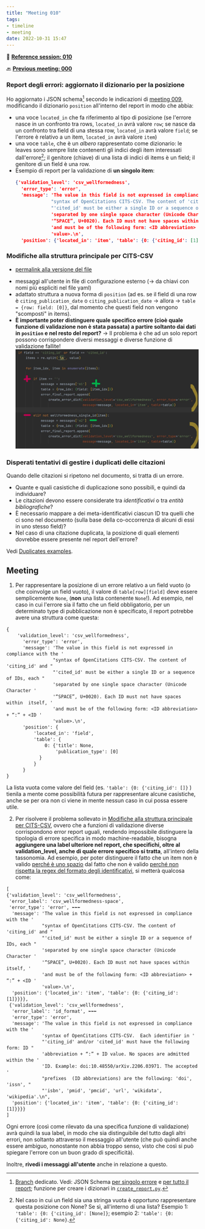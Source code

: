 ```yaml
---
title: "Meeting 010"
tags:
- timeline
- meeting
date: 2022-10-31 15:47
---
```

<span 
		class="ob-timelines"
		data-date="2022-10-31-00">
</span>
📑 [**Reference session: 010**](notes/sessions/session%20010.md)

🔙 [**Previous meeting: 000**](notes/meetings/meeting%20009.md)


### Report degli errori: aggiornato il dizionario per la posizione
Ho aggiornato i JSON schema[^1] secondo le indicazioni di [meeting 009](notes/meetings/meeting%20009.md), modificando il dizionario `position` all'interno del report in modo che abbia:
* una voce `located_in` che fa riferimento al tipo di posizione (se l'errore nasce in un confronto tra rows, `located_in` avrà valore `row`; se nasce da un confronto tra field di una stessa row, `located_in` avrà valore `field`; se l'errore è relativo a un item, `located_in` avrà valore `item`)
* una voce `table`, che è un *albero* rappresentato come dizionario: le leaves sono sempre liste contenenti gli indici degli item interessati dall'errore[^2]; il genitore (chiave) di una lista di indici di items è un field; il genitore di un field è una row. 
* Esempio di report per la validazione di **un singolo item**:
	```json
	{'validation_level': 'csv_wellformedness',
	  'error_type': 'error',
	  'message': 'The value in this field is not expressed in compliance with the '
	             "syntax of OpenCitations CITS-CSV. The content of 'citing_id' and "
	             "'cited_id' must be either a single ID or a sequence of IDs, each "
	             'separated by one single space character (Unicode Character '
	             '“SPACE”, U+0020). Each ID must not have spaces within  itself, '
	             'and must be of the following form: <ID abbreviation> + “:” + <ID '
	             'value>.\n',
	  'position': {'located_in': 'item', 'table': {0: {'citing_id': [1]}}}}
	```


### Modifiche alla struttura principale per CITS-CSV
- [permalink alla versione del file](https://github.com/eliarizzetto/thesis_resources/blob/3e540fd7a9a3b8d8fe741d146608a8e1d90d2566/CITS/validate_cits.py)
* messaggi all'utente in file di configurazione esterno (→ da chiavi con nomi più espliciti nel file yaml)
* adattato struttura a nuova forma di `position` (ad es. se il field di una row è `citing_publication_date` o `citing_publication_date` → allora → `table = {row: field: [0]}`, dal momento che questi field non vengono "scomposti" in items).
* **È importante poter distinguere quale specifico errore (cioè quale funzione di validazione non è stata passata) a partire soltanto dai dati in `position` e nel resto del report?** → Il problema è che ad un solo report possono corrispondere diversi messaggi e diverse funzione di validazione fallite!
	![ambiguous_report](images/ambiguos_report.jpg)


### Disperati tentativi di gestire i duplicati delle citazioni

Quando delle citazioni si ripetono nel documento, si tratta di un errore.
* Quante e quali casistiche di duplicazione sono possibili, e quindi da individuare?
* Le citazioni devono essere considerate tra *identificativi*  o tra *entità bibliografiche*? 
* È necessario mappare a dei meta-identificativi ciascun ID tra quelli che ci sono nel documento (sulla base della co-occorrenza di alcuni di essi in uno stesso field)? 
* Nel caso di una citazione duplicata, la posizione di quali elementi dovrebbe essere presente nel report dell'errore?

Vedi [Duplicates examples](notes/Duplicates%20examples.md).


[^1]: [Branch](https://github.com/eliarizzetto/thesis_resources/tree/1-semantically-richer-error-dictionaries-meeting-008) dedicato. Vedi: JSON Schema [per singolo errore](https://github.com/eliarizzetto/thesis_resources/blob/3e540fd7a9a3b8d8fe741d146608a8e1d90d2566/check_output/single_validation_output_schema.json) e [per tutto il report](https://github.com/eliarizzetto/thesis_resources/blob/3e540fd7a9a3b8d8fe741d146608a8e1d90d2566/check_output/error_report_schema.json); funzione per creare i dizionari in [`create_report.py`](https://github.com/eliarizzetto/thesis_resources/blob/3e540fd7a9a3b8d8fe741d146608a8e1d90d2566/CITS/create_report.py). 
[^2]: Nel caso in cui un field sia una stringa vuota è opportuno rappresentare questa posizione con None? Se sì, all'interno di una lista? Esempio 1: `'table': {0: {'citing_id': [None]}`; esempio 2: `'table': {0: {'citing_id': None}`.


## Meeting 

1. Per rappresentare la posizione di un errore relativo a un field vuoto (o che coinvolge un field vuoto), il valore di `table[row][field]` deve essere semplicemente `None`, (**non** una lista contenente `None`!). Ad esempio, nel caso in cui l'errore sia il fatto che un field obbligatorio, per un determinato type di pubblicazione non è specificato, il report potrebbe avere una struttura come questa:

```
{
	'validation_level': 'csv_wellformedness',
	  'error_type': 'error',
	  'message': 'The value in this field is not expressed in compliance with the '
				 "syntax of OpenCitations CITS-CSV. The content of 'citing_id' and "
				 "'cited_id' must be either a single ID or a sequence of IDs, each "
				 'separated by one single space character (Unicode Character '
				 '“SPACE”, U+0020). Each ID must not have spaces within  itself, '
				 'and must be of the following form: <ID abbreviation> + “:” + <ID '
				 'value>.\n',
	  'position': {
		  'located_in': 'field', 
		  'table': {
			  0: {'title': None,
				  'publication_type': [0]
			}
		  }
	  }
}
```
La lista vuota come valore del field (es. `'table': {0: {'citing_id': []}` ) tienila a mente come possibilità futura per rappresentare alcune casistiche, anche se per ora non ci viene in mente nessun caso in cui possa essere utile. 

2. Per risolvere il problema sollevato in [Modifiche alla struttura principale per CITS-CSV](notes/meetings/meeting%20010.md#Modifiche%20alla%20struttura%20principale%20per%20CITS-CSV), ovvero che a funzioni di validazione diverse corrispondono error report uguali, rendendo impossibile distinguere la tipologia di errore specifica in modo machine-readable, bisogna **aggiungere una label ulteriore nel report, che specifichi, oltre al validation_level, anche di quale errore specifico si tratta**, all'intero della tassonomia. Ad esempio, per poter distinguere il fatto che un item non è valido <u>perché è uno spazio</u> dal fatto che non è valido <u>perché non rispetta la regex  del formato degli identificativi</u>, si metterà qualcosa come:
   
```
[
{'validation_level': 'csv_wellformedness',
 'error_label': 'csv_wellformedness-space',
 'error_type': 'error', ⬅️⬅️⬅️
  'message': 'The value in this field is not expressed in compliance with the '
             "syntax of OpenCitations CITS-CSV. The content of 'citing_id' and "
             "'cited_id' must be either a single ID or a sequence of IDs, each "
             'separated by one single space character (Unicode Character '
             '“SPACE”, U+0020). Each ID must not have spaces within  itself, '
             'and must be of the following form: <ID abbreviation> + “:” + <ID '
             'value>.\n',
  'position': {'located_in': 'item', 'table': {0: {'citing_id': [1]}}}},
 {'validation_level': 'csv_wellformedness',
  'error_label': 'id_format', ⬅️⬅️⬅️
  'error_type': 'error', 
  'message': 'The value in this field is not expressed in compliance with the '
             'syntax of OpenCitations CITS-CSV.  Each identifier in '
             "'citing_id' and/or 'cited_id' must have the following form: ID "
             'abbreviation + “:” + ID value. No spaces are admitted within the '
             'ID. Example: doi:10.48550/arXiv.2206.03971. The accepted '
             "prefixes  (ID abbreviations) are the following: 'doi', 'issn', "
             "'isbn', 'pmid', 'pmcid', 'url', 'wikidata', 'wikipedia'.\n",
  'position': {'located_in': 'item', 'table': {0: {'citing_id': [1]}}}}
]

```

Ogni errore (così come rilevato da una specifica funzione di validazione) avrà quindi la sua label, in modo che sia distinguibile del tutto dagli altri errori, non soltanto attraverso il messaggio all'utente (che può quindi anche essere ambiguo, nonostante non abbia troppo senso, visto che così si può spiegare l'errore con un buon grado di specificità).

Inoltre, **rivedi i messaggi all'utente** anche in relazione a questo. 
